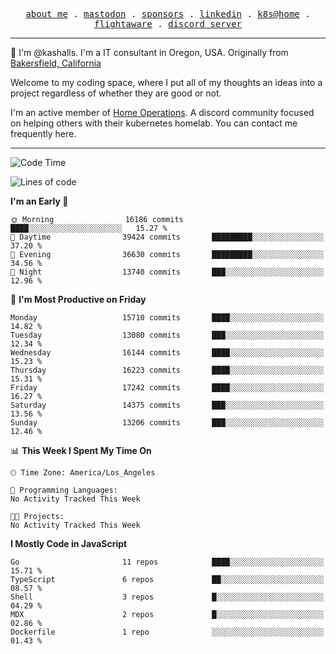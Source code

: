 <p align="center">
  <samp>
    <a href="https://jordanjones.org/">about me</a> .
    <a rel="me" href="https://mastodon.social/@kashall">mastodon</a> .
    <a href="https://github.com/sponsors/kashalls">sponsors</a> .
    <a href="https://linkedin.com/in/jordpjones">linkedin</a> .
    <a href="https://github.com/kashalls/home-cluster">k8s@home</a> .
    <a href="https://flightaware.com/adsb/stats/user/kashalls">flightaware</a> .
    <a href="https://discord.gg/V2WrCfqba9">discord server</a>
  </samp>
</p>

----------------------------------------------------------------

:wave: I'm @kashalls. I'm a IT consultant in Oregon, USA. Originally from [Bakersfield, California](https://maps.app.goo.gl/QQMtywTWghpXB6Tu6)

Welcome to my coding space, where I put all of my thoughts an ideas into a project regardless of whether they are good or not.

I'm an active member of [Home Operations](https://discord.gg/home-operations). A discord community focused on helping others with their kubernetes homelab. You can contact me frequently here.

----------------------------------------------------------------
<!--START_SECTION:waka-->
![Code Time](http://img.shields.io/badge/Code%20Time-2%2C286%20hrs%2046%20mins-blue)

![Lines of code](https://img.shields.io/badge/From%20Hello%20World%20I%27ve%20Written-12.6%20million%20lines%20of%20code-blue)

**I'm an Early 🐤** 

```text
🌞 Morning                16186 commits       ████░░░░░░░░░░░░░░░░░░░░░   15.27 % 
🌆 Daytime                39424 commits       █████████░░░░░░░░░░░░░░░░   37.20 % 
🌃 Evening                36630 commits       █████████░░░░░░░░░░░░░░░░   34.56 % 
🌙 Night                  13740 commits       ███░░░░░░░░░░░░░░░░░░░░░░   12.96 % 
```
📅 **I'm Most Productive on Friday** 

```text
Monday                   15710 commits       ████░░░░░░░░░░░░░░░░░░░░░   14.82 % 
Tuesday                  13080 commits       ███░░░░░░░░░░░░░░░░░░░░░░   12.34 % 
Wednesday                16144 commits       ████░░░░░░░░░░░░░░░░░░░░░   15.23 % 
Thursday                 16223 commits       ████░░░░░░░░░░░░░░░░░░░░░   15.31 % 
Friday                   17242 commits       ████░░░░░░░░░░░░░░░░░░░░░   16.27 % 
Saturday                 14375 commits       ███░░░░░░░░░░░░░░░░░░░░░░   13.56 % 
Sunday                   13206 commits       ███░░░░░░░░░░░░░░░░░░░░░░   12.46 % 
```


📊 **This Week I Spent My Time On** 

```text
🕑︎ Time Zone: America/Los_Angeles

💬 Programming Languages: 
No Activity Tracked This Week

🐱‍💻 Projects: 
No Activity Tracked This Week
```

**I Mostly Code in JavaScript** 

```text
Go                       11 repos            ████░░░░░░░░░░░░░░░░░░░░░   15.71 % 
TypeScript               6 repos             ██░░░░░░░░░░░░░░░░░░░░░░░   08.57 % 
Shell                    3 repos             █░░░░░░░░░░░░░░░░░░░░░░░░   04.29 % 
MDX                      2 repos             █░░░░░░░░░░░░░░░░░░░░░░░░   02.86 % 
Dockerfile               1 repo              ░░░░░░░░░░░░░░░░░░░░░░░░░   01.43 % 
```




<!--END_SECTION:waka-->